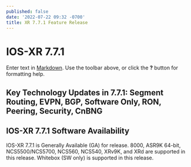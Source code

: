 ```yaml
---
published: false
date: '2022-07-22 09:32 -0700'
title: XR 7.7.1 Feature Release
---
```

# IOS-XR 7.7.1 

Enter text in [Markdown](http://daringfireball.net/projects/markdown/). Use the toolbar above, or click the **?** button for formatting help.

## Key Technology Updates in 7.7.1: Segment Routing, EVPN, BGP, Software Only, RON, Peering, Security, CnBNG

## IOS-XR 7.7.1 Software Availability
IOS-XR 7.7.1 is Generally Available (GA) for release. 8000, ASR9K 64-bit, NCS5500/NCS5700, NCS560, NCS540, XRv9K, and XRd are supported in this release. Whitebox (SW only) is supported in this release. 



